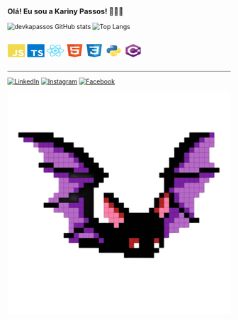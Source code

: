 ### Olá! Eu sou a Kariny Passos! 👋🏻✨<br>

![devkapassos GitHub stats](https://github-readme-stats.vercel.app/api?username=devkapassos&show_icons=true&theme=tokyonight)
![Top Langs](https://github-readme-stats.vercel.app/api/top-langs/?username=devkapassos&layout=compact&theme=tokyonight)

<div><br>
  <img align="center" alt="Ka-Js" height="30" width="40" src="https://raw.githubusercontent.com/devicons/devicon/master/icons/javascript/javascript-plain.svg">
  <img align="center" alt="Ka-Ts" height="30" width="40" src="https://raw.githubusercontent.com/devicons/devicon/master/icons/typescript/typescript-plain.svg">
  <img align="center" alt="Ka-React" height="30" width="40" src="https://raw.githubusercontent.com/devicons/devicon/master/icons/react/react-original.svg">
  <img align="center" alt="Ka-HTML" height="30" width="40" src="https://raw.githubusercontent.com/devicons/devicon/master/icons/html5/html5-original.svg">
  <img align="center" alt="Ka-CSS" height="30" width="40" src="https://raw.githubusercontent.com/devicons/devicon/master/icons/css3/css3-original.svg">
  <img align="center" alt="Ka-Python" height="30" width="40" src="https://raw.githubusercontent.com/devicons/devicon/master/icons/python/python-original.svg">
  <img align="center" alt="Ka-Csharp" height="30" width="40" src="https://raw.githubusercontent.com/devicons/devicon/master/icons/csharp/csharp-original.svg">
</div><br><hr>

[![LinkedIn](https://img.shields.io/badge/LinkedIn-0077B5?style=for-the-badge&logo=linkedin&logoColor=white)](https://www.linkedin.com/in/kariny-passos-38409a210/)
[![Instagram](https://img.shields.io/badge/Instagram-E4405F?style=for-the-badge&logo=instagram&logoColor=white)](https://www.instagram.com/kaa.passos22/)
[![Facebook](https://img.shields.io/badge/Facebook-1877F2?style=for-the-badge&logo=facebook&logoColor=white)](https://web.facebook.com/integra.hellsing.1213/)

![Personal Logo](bat.png)
